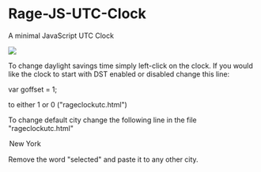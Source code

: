 # Rage-JS-UTC-Clock
A minimal JavaScript UTC Clock

<img src="https://i.imgur.com/kBMUEjT.png">

To change daylight savings time simply left-click on the clock. If you would like the clock to start with DST enabled or disabled change this line:

var goffset = 1;       

to either 1 or 0 ("rageclockutc.html")

To change default city change the following line in the file "rageclockutc.html"

<option value="-5" selected>New York </option>  

Remove the word "selected" and paste it to any other city.
